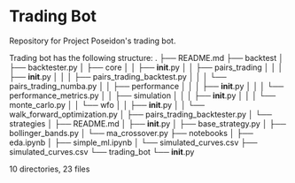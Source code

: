 # Trading Bot
Repository for Project Poseidon's trading bot.

Trading bot has the following structure:
.
├── README.md
├── backtest
│   ├── backtester.py
│   ├── core
│   │   ├── __init__.py
│   │   ├── pairs_trading
│   │   │   ├── __init__.py
│   │   │   ├── pairs_trading_backtest.py
│   │   │   └── pairs_trading_numba.py
│   │   ├── performance
│   │   │   ├── __init__.py
│   │   │   └── performance_metrics.py
│   │   ├── simulation
│   │   │   ├── __init__.py
│   │   │   └── monte_carlo.py
│   │   └── wfo
│   │       ├── __init__.py
│   │       └── walk_forward_optimization.py
│   ├── pairs_trading_backtester.py
│   └── strategies
│       ├── README.md
│       ├── __init__.py
│       ├── base_strategy.py
│       ├── bollinger_bands.py
│       └── ma_crossover.py
├── notebooks
│   ├── eda.ipynb
│   ├── simple_ml.ipynb
│   └── simulated_curves.csv
├── simulated_curves.csv
└── trading_bot
    └── __init__.py
    
10 directories, 23 files
